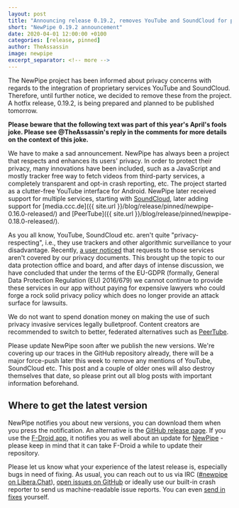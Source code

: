 ```yaml
---
layout: post
title: "Announcing release 0.19.2, removes YouTube and SoundCloud for privacy reasons"
short: "NewPipe 0.19.2 announcement"
date: 2020-04-01 12:00:00 +0100
categories: [release, pinned]
author: TheAssassin
image: newpipe
excerpt_separator: <!-- more -->
---
```


The NewPipe project has been informed about privacy concerns with regards to the integration of proprietary services YouTube and SoundCloud. Therefore, until further notice, we decided to remove these from the project. A hotfix release, 0.19.2, is being prepared and planned to be published tomorrow.

**Please beware that the following text was part of this year's April's fools joke. Please see @TheAssassin's reply in the comments for more details on the context of this joke.**

<!-- more -->

We have to make a sad announcement. NewPipe has always been a project that respects and enhances its users' privacy. In order to protect their privacy, many innovations have been included, such as a JavaScript and mostly tracker free way to fetch videos from third-party services, a completely transparent and opt-in crash reporting, etc.
The project started as a clutter-free YouTube interface for Android. NewPipe later received support for multiple services, starting with [SoundCloud](https://github.com/TeamNewPipe/NewPipe/releases/tag/v0.11.6), later adding support for [media.ccc.de]({{ site.url }}/blog/release/pinned/newpipe-0.16.0-released/) and [PeerTube]({{ site.url }}/blog/release/pinned/newpipe-0.18.0-released/).

As you all know, YouTube, SoundCloud etc. aren't quite "privacy-respecting", i.e., they use trackers and other algorithmic surveillance to your disadvantage. Recently, [a user noticed](https://github.com/TeamNewPipe/NewPipe/pull/3205#issuecomment-605742637) that requests to those services aren't covered by our privacy documents. This brought up the topic to our data protection office and board, and after days of intense discussion, we have concluded that under the terms of the EU-GDPR (formally, General Data Protection Regulation (EU) 2016/679) we cannot continue to provide these services in our app without paying for expensive lawyers who could forge a rock solid privacy policy which does no longer provide an attack surface for lawsuits.

We do not want to spend donation money on making the use of such privacy invasive services legally bulletproof. Content creators are recommended to switch to better, federated alternatives such as [PeerTube](https://peertube.org).

Please update NewPipe soon after we publish the new versions. We're covering up our traces in the GitHub repository already, there will be a major force-push later this week to remove any mentions of YouTube, SoundCloud etc. This post and a couple of older ones will also destroy themselves that date, so please print out all blog posts with important information beforehand.


## Where to get the latest version

NewPipe notifies you about new versions, you can download them when you press the notification. An alternative is the [GitHub release page](https://github.com/TeamNewPipe/NewPipe/releases). If you use the [F-Droid app](https://f-droid.org/), it notifies you as well about an update for [NewPipe](https://f-droid.org/packages/org.schabi.newpipe/) - please keep in mind that it can take F-Droid a while to update their repository.

Please let us know what your experience of the latest release is, especially bugs in need of fixing. As usual, you can reach out to us via IRC ([#newpipe on Libera.Chat](https://web.libera.chat/#newpipe)), [open issues on GitHub](https://github.com/TeamNewPipe/NewPipe/issues/new/choose) or ideally use our built-in crash reporter to send us machine-readable issue reports. You can even [send in fixes](https://github.com/TeamNewPipe/NewPipe/blob/dev/.github/CONTRIBUTING.md#bug-fixing) yourself.

